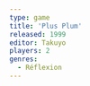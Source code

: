 ```yaml
---
type: game
title: 'Plus Plum'
released: 1999
editor: Takuyo
players: 2
genres:
  - Réflexion
---
```

